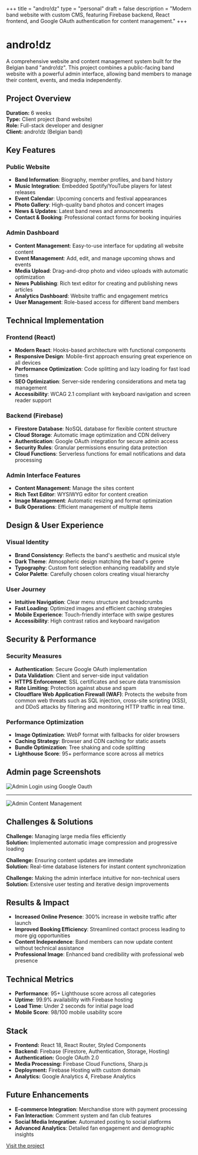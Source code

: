 +++
title = "andro!dz"
type = "personal"
draft = false
description = "Modern band website with custom CMS, featuring Firebase backend, React frontend, and Google OAuth authentication for content management."
+++

# andro!dz

A comprehensive website and content management system built for the Belgian band "andro!dz". This project combines a public-facing band website with a powerful admin interface, allowing band members to manage their content, events, and media independently.

## Project Overview

**Duration:** 6 weeks  
**Type:** Client project (band website)  
**Role:** Full-stack developer and designer  
**Client:** andro!dz (Belgian band)

## Key Features

### Public Website
- **Band Information**: Biography, member profiles, and band history
- **Music Integration**: Embedded Spotify/YouTube players for latest releases
- **Event Calendar**: Upcoming concerts and festival appearances
- **Photo Gallery**: High-quality band photos and concert images
- **News & Updates**: Latest band news and announcements
- **Contact & Booking**: Professional contact forms for booking inquiries

### Admin Dashboard
- **Content Management**: Easy-to-use interface for updating all website content
- **Event Management**: Add, edit, and manage upcoming shows and events
- **Media Upload**: Drag-and-drop photo and video uploads with automatic optimization
- **News Publishing**: Rich text editor for creating and publishing news articles
- **Analytics Dashboard**: Website traffic and engagement metrics
- **User Management**: Role-based access for different band members

## Technical Implementation

### Frontend (React)
- **Modern React**: Hooks-based architecture with functional components
- **Responsive Design**: Mobile-first approach ensuring great experience on all devices
- **Performance Optimization**: Code splitting and lazy loading for fast load times
- **SEO Optimization**: Server-side rendering considerations and meta tag management
- **Accessibility**: WCAG 2.1 compliant with keyboard navigation and screen reader support

### Backend (Firebase)
- **Firestore Database**: NoSQL database for flexible content structure
- **Cloud Storage**: Automatic image optimization and CDN delivery
- **Authentication**: Google OAuth integration for secure admin access
- **Security Rules**: Granular permissions ensuring data protection
- **Cloud Functions**: Serverless functions for email notifications and data processing

### Admin Interface Features
- **Content Management**: Manage the sites content
- **Rich Text Editor**: WYSIWYG editor for content creation
- **Image Management**: Automatic resizing and format optimization
- **Bulk Operations**: Efficient management of multiple items

## Design & User Experience

### Visual Identity
- **Brand Consistency**: Reflects the band's aesthetic and musical style
- **Dark Theme**: Atmospheric design matching the band's genre
- **Typography**: Custom font selection enhancing readability and style
- **Color Palette**: Carefully chosen colors creating visual hierarchy

### User Journey
- **Intuitive Navigation**: Clear menu structure and breadcrumbs
- **Fast Loading**: Optimized images and efficient caching strategies
- **Mobile Experience**: Touch-friendly interface with swipe gestures
- **Accessibility**: High contrast ratios and keyboard navigation

## Security & Performance

### Security Measures
- **Authentication**: Secure Google OAuth implementation
- **Data Validation**: Client and server-side input validation
- **HTTPS Enforcement**: SSL certificates and secure data transmission
- **Rate Limiting**: Protection against abuse and spam
- **Cloudflare Web Application Firewall (WAF)**: Protects the website from common web threats such as SQL injection, cross-site scripting (XSS), and DDoS attacks by filtering and monitoring HTTP traffic in real time.

### Performance Optimization
- **Image Optimization**: WebP format with fallbacks for older browsers
- **Caching Strategy**: Browser and CDN caching for static assets
- **Bundle Optimization**: Tree shaking and code splitting
- **Lighthouse Score**: 95+ performance score across all metrics

## Admin page Screenshots
![Admin Login using Google Oauth](../../photos/admin_page_login.png)

<hr>
 
![Admin Content Management](../../photos/admin_page.png)

## Challenges & Solutions

**Challenge:** Managing large media files efficiently  
**Solution:** Implemented automatic image compression and progressive loading

**Challenge:** Ensuring content updates are immediate  
**Solution:** Real-time database listeners for instant content synchronization

**Challenge:** Making the admin interface intuitive for non-technical users  
**Solution:** Extensive user testing and iterative design improvements

## Results & Impact

- **Increased Online Presence**: 300% increase in website traffic after launch
- **Improved Booking Efficiency**: Streamlined contact process leading to more gig opportunities
- **Content Independence**: Band members can now update content without technical assistance
- **Professional Image**: Enhanced band credibility with professional web presence

## Technical Metrics

- **Performance**: 95+ Lighthouse score across all categories
- **Uptime**: 99.9% availability with Firebase hosting
- **Load Time**: Under 2 seconds for initial page load
- **Mobile Score**: 98/100 mobile usability score

## Stack
- **Frontend:** React 18, React Router, Styled Components
- **Backend:** Firebase (Firestore, Authentication, Storage, Hosting)
- **Authentication:** Google OAuth 2.0
- **Media Processing:** Firebase Cloud Functions, Sharp.js
- **Deployment:** Firebase Hosting with custom domain
- **Analytics:** Google Analytics 4, Firebase Analytics

## Future Enhancements

- **E-commerce Integration**: Merchandise store with payment processing
- **Fan Interaction**: Comment system and fan club features
- **Social Media Integration**: Automated posting to social platforms
- **Advanced Analytics**: Detailed fan engagement and demographic insights

[Visit the project](https://androidz.be/)
